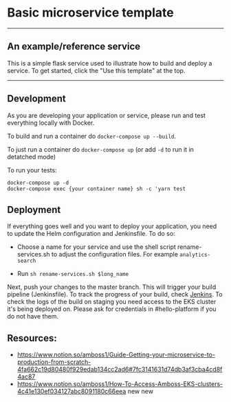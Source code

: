# Basic microservice template

---

## An example/reference service

This is a simple flask service used to illustrate how to build and deploy a service.
To get started, click the "Use this template" at the top.

---

## Development

As you are developing your application or service, please run and test everything locally with Docker.

To build and run a container do `docker-compose up --build`.

To just run a container do `docker-compose up` (or add `-d` to run it in detatched mode)

To run your tests:

```
docker-compose up -d
docker-compose exec {your container name} sh -c 'yarn test
```

## Deployment

If everything goes well and you want to deploy your application, you need to update the Helm configuration and Jenkinsfile. To do so:

- Choose a name for your service and use the shell script rename-services.sh to adjust the configuration files.
  For example `analytics-search`

- Run `sh rename-services.sh $long_name`

Next, push your changes to the master branch. This will trigger your build pipeline (Jenkinsfile). To track the progress of your build, check [Jenkins](https://jenkins.miamed.de/). To check the logs of the build on staging you need access to the EKS cluster it's being deployed on. Please ask for credentials in #hello-platform if you do not have them.

## Resources:

- https://www.notion.so/amboss1/Guide-Getting-your-microservice-to-production-from-scratch-4fa662c19d80480f929edab134cc2ad6#7fc3141631d74db3af3cba4cd8f4ac87
- https://www.notion.so/amboss1/How-To-Access-Amboss-EKS-clusters-4c41e130ef034127abc8091180c66eea
  new
  new
